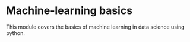 # Machine-learning basics

This module covers the basics of machine learning in data science using python.

